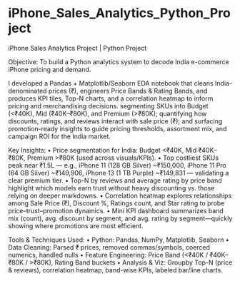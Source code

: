 # iPhone_Sales_Analytics_Python_Project

iPhone Sales Analytics Project | Python Project

Objective: To build a Python analytics system to decode India e-commerce iPhone pricing and demand.

I developed a Pandas + Matplotlib/Seaborn EDA notebook that cleans India-denominated prices (₹), engineers Price Bands & Rating Bands, and produces KPI tiles, Top-N charts, and a correlation heatmap to inform pricing and merchandising decisions. segmenting SKUs into Budget (<₹40K), Mid (₹40K–₹80K), and Premium (>₹80K); quantifying how discounts, ratings, and reviews interact with sale price (₹); and surfacing promotion-ready insights to guide pricing thresholds, assortment mix, and campaign ROI for the India market.

Key Insights:
• Price segmentation for India: Budget <₹40K, Mid ₹40K–₹80K, Premium >₹80K (used across visuals/KPIs).
• Top costliest SKUs peak near ₹1.5L — e.g., iPhone 11 (128 GB Silver) ~₹150,000, iPhone 11 Pro (64 GB Silver) ~₹149,906, iPhone 13 (1 TB Purple) ~₹149,831 — validating a clear premium tier.
• Top-N by reviews and average rating by price band highlight which models earn trust without heavy discounting vs. those relying on deeper markdowns.
• Correlation heatmap explores relationships among Sale Price (₹), Discount %, Ratings count, and Star rating to probe price–trust–promotion dynamics.
• Mini KPI dashboard summarizes band mix (count), avg. discount by segment, and avg. rating by segment—quickly showing where promotions are most efficient.

Tools & Techniques Used:
• Python: Pandas, NumPy, Matplotlib, Seaborn
• Data Cleaning: Parsed ₹ prices, removed commas/symbols, coerced numerics, handled nulls
• Feature Engineering: Price Band (<₹40K / ₹40K–₹80K / >₹80K), Rating Band buckets
• Analysis & Viz: Groupby Top-N (price & reviews), correlation heatmap, band-wise KPIs, labeled bar/line charts.
